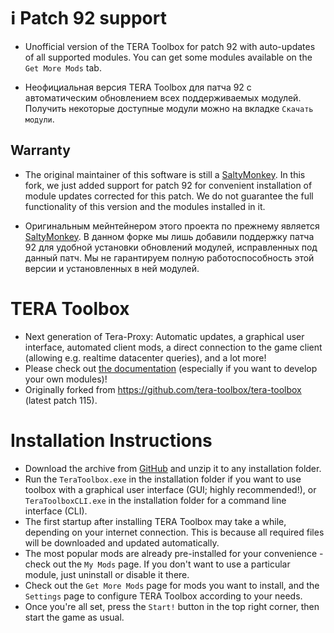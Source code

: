 # :information_source: Patch 92 support

* Unofficial version of the TERA Toolbox for patch 92 with auto-updates of all supported modules. You can get some modules available on the `Get More Mods` tab.

* Неофициальная версия TERA Toolbox для патча 92 с автоматическим обновлением всех поддерживаемых модулей. Получить некоторые доступные модули можно на вкладке `Скачать модули`.

## Warranty

* The original maintainer of this software is still a [SaltyMonkey](https://github.com/SaltyMonkey). In this fork, we just added support for patch 92 for convenient installation of module updates corrected for this patch. We do not guarantee the full functionality of this version and the modules installed in it.

* Оригинальным мейнтейнером этого проекта по прежнему является [SaltyMonkey](https://github.com/SaltyMonkey). В данном форке мы лишь добавили поддержку патча 92 для удобной установки обновлений модулей, исправленных под данный патч. Мы не гарантируем полную работоспособность этой версии и установленных в ней модулей.

# TERA Toolbox
* Next generation of Tera-Proxy: Automatic updates, a graphical user interface, automated client mods, a direct connection to the game client (allowing e.g. realtime datacenter queries), and a lot more!
* Please check out [the documentation](doc/main.md) (especially if you want to develop your own modules)!
* Originally forked from https://github.com/tera-toolbox/tera-toolbox (latest patch 115).

# Installation Instructions
* Download the archive from [GitHub](https://github.com/tera-private-toolbox/tera-toolbox/archive/refs/heads/master.zip) and unzip it to any installation folder.
* Run the `TeraToolbox.exe` in the installation folder if you want to use toolbox with a graphical user interface (GUI; highly recommended!), or `TeraToolboxCLI.exe` in the installation folder for a command line interface (CLI).
* The first startup after installing TERA Toolbox may take a while, depending on your internet connection. This is because all required files will be downloaded and updated automatically.
* The most popular mods are already pre-installed for your convenience - check out the `My Mods` page. If you don't want to use a particular module, just uninstall or disable it there.
* Check out the `Get More Mods` page for mods you want to install, and the `Settings` page to configure TERA Toolbox according to your needs.
* Once you're all set, press the `Start!` button in the top right corner, then start the game as usual.
